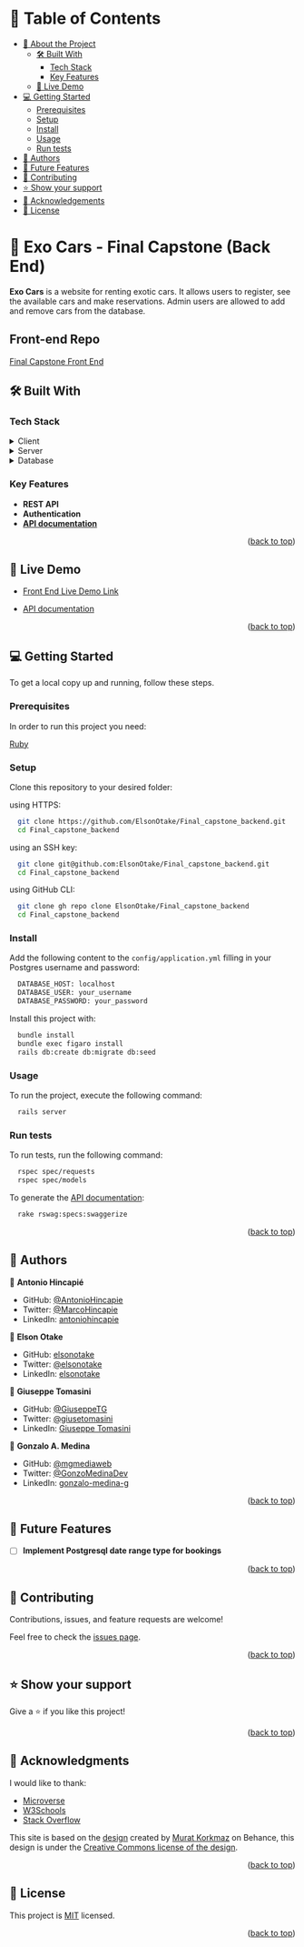 <a name="readme-top"></a>

<!-- TABLE OF CONTENTS -->

# 📗 Table of Contents

- [📖 About the Project](#about-project)
  - [🛠 Built With](#built-with)
    - [Tech Stack](#tech-stack)
    - [Key Features](#key-features)
  - [🚀 Live Demo](#live-demo)
- [💻 Getting Started](#getting-started)
  - [Prerequisites](#prerequisites)
  - [Setup](#setup)
  - [Install](#install)
  - [Usage](#usage)
  - [Run tests](#run-tests)
- [👥 Authors](#authors)
- [🔭 Future Features](#future-features)
- [🤝 Contributing](#contributing)
- [⭐️ Show your support](#support)
- [🙏 Acknowledgements](#acknowledgements)
- [📝 License](#license)

<!-- PROJECT DESCRIPTION -->

# 📖 Exo Cars - Final Capstone (Back End) <a name="about-project"></a>

**Exo Cars** is a website for renting exotic cars. It allows users to register, see the available cars and make reservations. Admin users are allowed to add and remove cars from the database.

## Front-end Repo

[Final Capstone Front End](https://github.com/mgmediaweb/final-capstone-frontend)

## 🛠 Built With <a name="built-with"></a>

### Tech Stack <a name="tech-stack"></a>

<details>
  <summary>Client</summary>
  <ul>
    <li><a href="https://reactjs.org/">React.js</a></li>
  </ul>
</details>

<details>
  <summary>Server</summary>
  <ul>
    <li><a href="https://rubyonrails.org/">Ruby on Rails</a></li>
    <li><a href="https://rubygems.org/gems/devise/">Devise</a></li>
    <li><a href="https://jwt.io/">JWT</a></li>
    <li><a href="https://github.com/rspec/rspec-rails">RSpec Rails</a></li>
    <li><a href="https://github.com/rswag/rswag">Rswag</a></li>
  </ul>
</details>

<details>
<summary>Database</summary>
  <ul>
    <li><a href="https://www.postgresql.org/">PostgreSQL</a></li>
  </ul>
</details>

<!-- Features -->

### Key Features <a name="key-features"></a>

- **REST API**
- **Authentication**
- **[API documentation](https://swagger.io/solutions/api-documentation/)**

<p align="right">(<a href="#readme-top">back to top</a>)</p>

<!-- LIVE DEMO -->

## 🚀 Live Demo <a name="live-demo"></a>

- [Front End Live Demo Link](https://exo-cars.herokuapp.com)

- [API documentation](https://elsonotake-backend.herokuapp.com/api-docs/index.html)

<p align="right">(<a href="#readme-top">back to top</a>)</p>

<!-- GETTING STARTED -->

## 💻 Getting Started <a name="getting-started"></a>

To get a local copy up and running, follow these steps.

### Prerequisites

In order to run this project you need:

[Ruby](https://www.ruby-lang.org/en/)

### Setup

Clone this repository to your desired folder:

using HTTPS:
```sh
  git clone https://github.com/ElsonOtake/Final_capstone_backend.git
  cd Final_capstone_backend
```

using an SSH key:
```sh
  git clone git@github.com:ElsonOtake/Final_capstone_backend.git
  cd Final_capstone_backend
```

using GitHub CLI:
```sh
  git clone gh repo clone ElsonOtake/Final_capstone_backend
  cd Final_capstone_backend
```

### Install

Add the following content to the `config/application.yml` filling in your Postgres username and password:

```sh
  DATABASE_HOST: localhost
  DATABASE_USER: your_username
  DATABASE_PASSWORD: your_password
```

Install this project with:
```sh
  bundle install
  bundle exec figaro install
  rails db:create db:migrate db:seed
```

### Usage

To run the project, execute the following command:

```sh
  rails server
```

### Run tests

To run tests, run the following command:

```sh
  rspec spec/requests
  rspec spec/models
```

To generate the [API documentation](http://localhost:3000/api-docs/index.html):
```sh
  rake rswag:specs:swaggerize
```

<p align="right">(<a href="#readme-top">back to top</a>)</p>

<!-- AUTHORS -->

## 👥 Authors <a name="authors"></a>

👤 **Antonio Hincapié**

- GitHub: [@AntonioHincapie](https://github.com/AntonioHincapie)
- Twitter: [@MarcoHincapie](https://twitter.com/MarcoHincapie)
- LinkedIn: [antoniohincapie](https://www.linkedin.com/in/antoniohincapie/)

👤 **Elson Otake**

- GitHub: [elsonotake](https://github.com/elsonotake)
- Twitter: [@elsonotake](https://twitter.com/elsonotake)
- LinkedIn: [elsonotake](https://linkedin.com/in/elsonotake)

👤 **Giuseppe Tomasini**

- GitHub: [@GiuseppeTG](https://github.com/GiuseppeTG)
- Twitter: [@giusetomasini](https://twitter.com/giusetomasini)
- LinkedIn: [Giuseppe Tomasini](https://www.linkedin.com/in/giuseppe-tomasini-67ba101a8/)

👤 **Gonzalo A. Medina**

- GitHub: [@mgmediaweb](https://github.com/mgmediaweb)
- Twitter: [@GonzoMedinaDev](https://twitter.com/GonzoMedinaDev)
- LinkedIn: [gonzalo-medina-g](https://www.linkedin.com/in/gonzalo-medina-g/)

<p align="right">(<a href="#readme-top">back to top</a>)</p>

<!-- FUTURE FEATURES -->

## 🔭 Future Features <a name="future-features"></a>

- [ ] **Implement Postgresql date range type for bookings**

<p align="right">(<a href="#readme-top">back to top</a>)</p>

<!-- CONTRIBUTING -->

## 🤝 Contributing <a name="contributing"></a>

Contributions, issues, and feature requests are welcome!

Feel free to check the [issues page](../../issues/).

<p align="right">(<a href="#readme-top">back to top</a>)</p>

<!-- SUPPORT -->

## ⭐️ Show your support <a name="support"></a>

Give a ⭐️ if you like this project!

<p align="right">(<a href="#readme-top">back to top</a>)</p>

<!-- ACKNOWLEDGEMENTS -->

## 🙏 Acknowledgments <a name="acknowledgements"></a>

I would like to thank:

- [Microverse](https://www.microverse.org/)
- [W3Schools](https://www.w3schools.com/)
- [Stack Overflow](https://stackoverflow.com/)

This site is based on the [design](https://www.behance.net/gallery/26425031/Vespa-Responsive-Redesign) created by [Murat Korkmaz](https://www.behance.net/muratk) on Behance, this design is under the [Creative Commons license of the design](https://creativecommons.org/licenses/by-nc/4.0/).

<p align="right">(<a href="#readme-top">back to top</a>)</p>

<!-- LICENSE -->

## 📝 License <a name="license"></a>

This project is [MIT](./MIT.md) licensed.

<p align="right">(<a href="#readme-top">back to top</a>)</p>
